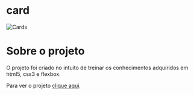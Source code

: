 # card
 
![Cards](https://user-images.githubusercontent.com/87915108/150845819-e405c20b-e155-46e7-9d1a-e8b250ed4534.gif)

# Sobre o projeto

O projeto foi criado no intuito de treinar os conhecimentos adquiridos em html5, css3 e flexbox.

Para ver o projeto [clique aqui](pablosilva23.github.io/card/).
